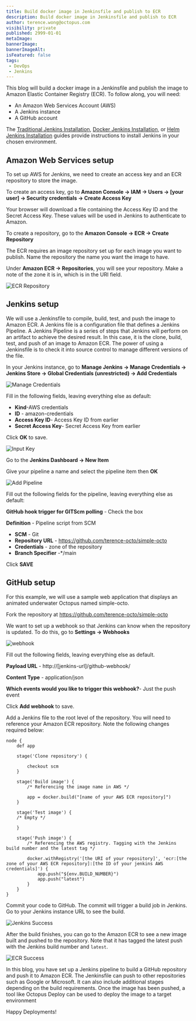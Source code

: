 ```yaml
---
title: Build docker image in Jenkinsfile and publish to ECR
description: Build docker image in Jenkinsfile and publish to ECR
author: terence.wong@octopus.com
visibility: private
published: 2999-01-01
metaImage: 
bannerImage: 
bannerImageAlt: 
isFeatured: false
tags:
 - DevOps
 - Jenkins
---
```


This blog will build a docker image in a Jenkinsfile and publish the image to Amazon Elastic Container Registry (ECR). To follow along, you will need:

- An Amazon Web Services Account (AWS)
- A Jenkins instance
- A GitHub account

The [Traditional Jenkins Installation](/blog/2022-q1/jenkins-install-guide/index.md), [Docker Jenkins Installation](/blog/2022-q1/jenkins-docker-install-guide/index.md), or [Helm Jenkins Installation](/blog/2022-q1/jenkins-helm-install-guide/index.md) guides provide instructions to install Jenkins in your chosen environment.

## Amazon Web Services setup

To set up AWS for Jenkins, we need to create an access key and an ECR repository to store the image.

To create an access key, go to **Amazon Console &rarr; IAM &rarr; Users &rarr; [your user] &rarr; Security credentials &rarr; Create Access Key**

Your browser will download a file containing the Access Key ID and the Secret Access Key. These values will be used in Jenkins to authenticate to Amazon.

To create a repository, go to the **Amazon Console &rarr; ECR &rarr; Create Repository**

The ECR requires an image repository set up for each image you want to publish. Name the repository the name you want the image to have. 

Under **Amazon ECR &rarr; Repositories**, you will see your repository. Make a note of the zone it is in, which is in the URI field.

![ECR Repository](ecr-repository.png)

## Jenkins setup

We will use a Jenkinsfile to compile, build, test, and push the image to Amazon ECR. A Jenkins file is a configuration file that defines a Jenkins Pipeline. A Jenkins Pipeline is a series of steps that Jenkins will perform on an artifact to achieve the desired result. In this case, it is the clone, build, test, and push of an image to Amazon ECR. The power of using a Jenkinsfile is to check it into source control to manage different versions of the file.

In your Jenkins instance, go to **Manage Jenkins &rarr; Manage Credentials &rarr; Jenkins Store &rarr; Global Credentials (unrestricted) &rarr; Add Credentials**

![Manage Credentials](manage-credentials.png)

Fill in the following fields, leaving everything else as default:

- **Kind**-AWS credentials
- **ID** - amazon-credentials
- **Access Key ID**- Access Key ID from earlier
- **Secret Access Key**- Secret Access Key from earlier 

Click **OK** to save.

![Input Key](input-key.png)

Go to the **Jenkins Dashboard &rarr; New Item**

Give your pipeline a name and select the pipeline item then **OK**

![Add Pipeline](add-pipeline.png)

Fill out the following fields for the pipeline, leaving everything else as default:

**GitHub hook trigger for GITScm polling** - Check the box

**Definition** - Pipeline script from SCM
- **SCM** - Git
- **Repository URL** - https://github.com/terence-octo/simple-octo
- **Credentials** - zone of the repository
- **Branch Specifier** -*/main

Click **SAVE**

## GitHub setup

For this example, we will use a sample web application that displays an animated underwater Octopus named simple-octo.

Fork the repository at https://github.com/terence-octo/simple-octo

We want to set up a webhook so that Jenkins can know when the repository is updated. To do this, go to **Settings &rarr; Webhooks**

![webhook](webhook.png)

Fill out the following fields, leaving everything else as default.

**Payload URL** - http://[jenkins-url]/github-webhook/

**Content Type** - application/json

**Which events would you like to trigger this webhook?**- Just the push event

Click **Add webhook** to save.

Add a Jenkins file to the root level of the repository. You will need to reference your Amazon ECR repository. Note the following changes required below:

```
node {
    def app

    stage('Clone repository') {

        checkout scm
    }

    stage('Build image') {
        /* Referencing the image name in AWS */

        app = docker.build("[name of your AWS ECR repository]")
    }
    
    stage('Test image') {
    /* Empty */

    }

    stage('Push image') {
        /* Referencing the AWS registry. Tagging with the Jenkins build number and the latest tag */
        
        docker.withRegistry('[the URI of your repository]', 'ecr:[the zone of your AWS ECR repository]:[the ID of your jenkins AWS credentials]') {
            app.push("${env.BUILD_NUMBER}")
            app.push("latest")
        }
    }
}
```

Commit your code to GitHub. The commit will trigger a build job in Jenkins. Go to your Jenkins instance URL to see the build.

![Jenkins Success](jenkins-success.png)

After the build finishes, you can go to the Amazon ECR to see a new image built and pushed to the repository. Note that it has tagged the latest push with the Jenkins build number and `latest`.

![ECR Success](ecr-success.png)

In this blog, you have set up a Jenkins pipeline to build a GitHub repository and push it to Amazon ECR. The Jenkinsfile can push to other repositories such as Google or Microsoft. It can also include additional stages depending on the build requirements. Once the image has been pushed, a tool like Octopus Deploy can be used to deploy the image to a target environment

Happy Deployments!






